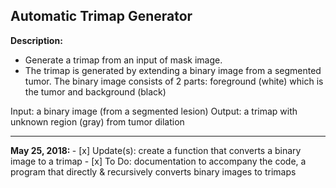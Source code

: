 ## Automatic Trimap Generator ##

<b>Description: </b> 
<ul>
<li/>Generate a trimap from an input of mask image.
<li/>The trimap is generated by extending a binary image from a segmented tumor. The binary image consists of 2 parts: foreground (white) which is the tumor and background (black)
</ul>

Input: a binary image (from a segmented lesion)
Output: a trimap with unknown region (gray) from tumor dilation
<hr />
<b>May 25, 2018: </b>
- [x] Update(s): create a function that converts a binary image to a trimap
- [x] To Do: documentation to accompany the code, a program that directly & recursively converts binary images to trimaps 
